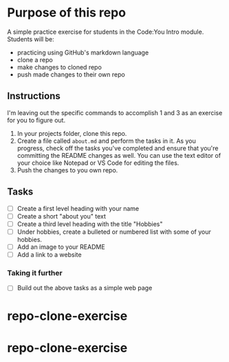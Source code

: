 # Purpose of this repo
A simple practice exercise for students in the Code:You Intro module. Students will be:
- practicing using GitHub's markdown language
- clone a repo
- make changes to cloned repo
- push made changes to their own repo

## Instructions
I'm leaving out the specific commands to accomplish 1 and 3 as an exercise for you to figure out.

1. In your projects folder, clone this repo.
2. Create a file called ```about.md``` and perform the tasks in it. As you progress, check off the tasks you've completed and ensure that you're committing the README changes as well. You can use the text editor of your choice like Notepad or VS Code for editing the files.
3. Push the changes to you own repo.

## Tasks
- [ ] Create a first level heading with your name
- [ ] Create a short "about you" text
- [ ] Create a third level heading with the title "Hobbies"
- [ ] Under hobbies, create a bulleted or numbered list with some of your hobbies.
- [ ] Add an image to your README
- [ ] Add a link to a website

### Taking it further
- [ ] Build out the above tasks as a simple web page

# repo-clone-exercise
# repo-clone-exercise
